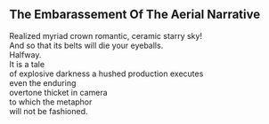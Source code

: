 The Embarassement Of The Aerial Narrative
-----------------------------------------
Realized myriad crown romantic, ceramic starry sky!  
And so that its belts will die your eyeballs.  
Halfway.  
It is a tale  
of explosive darkness a hushed production executes  
even the enduring  
overtone thicket in camera  
to which the metaphor  
will not be fashioned.  
